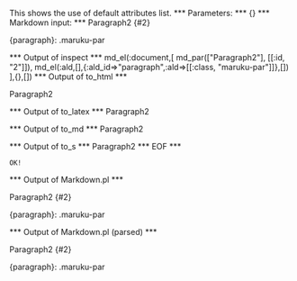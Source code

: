 This shows the use of default attributes list.
*** Parameters: ***
{}
*** Markdown input: ***
Paragraph2 
{#2}

{paragraph}: .maruku-par

*** Output of inspect ***
md_el(:document,[
	md_par(["Paragraph2"], [[:id, "2"]]),
	md_el(:ald,[],{:ald_id=>"paragraph",:ald=>[[:class, "maruku-par"]]},[])
],{},[])
*** Output of to_html ***

<p class='maruku-par' id='2'>Paragraph2</p>

*** Output of to_latex ***
Paragraph2


*** Output of to_md ***
Paragraph2


*** Output of to_s ***
Paragraph2
*** EOF ***



	OK!



*** Output of Markdown.pl ***
<p>Paragraph2 
{#2}</p>

<p>{paragraph}: .maruku-par</p>

*** Output of Markdown.pl (parsed) ***
<p>Paragraph2 
{#2}</p
    ><p>{paragraph}: .maruku-par</p
  >